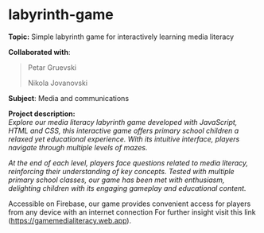 # labyrinth-game

 **Topic:** Simple labyrinth game for interactively learning media literacy 

 **Collaborated with**:
 > Petar Gruevski
 > 
 > Nikola Jovanovski

 **Subject**: Media and communications  

**Project description:**  
*Explore our media literacy labyrinth game developed with JavaScript, HTML and CSS,
this interactive game offers primary school children a relaxed yet educational experience. With its intuitive interface, players navigate through multiple levels of mazes.*

*At the end of each level, players face questions related to media literacy, reinforcing their understanding of key concepts. 
Tested with multiple primary school classes, our game has been met with enthusiasm, delighting children with its engaging gameplay and educational content.*

Accessible on Firebase, our game provides convenient access for players from any device with an internet connection For further insight visit this link (https://gamemedialiteracy.web.app).
